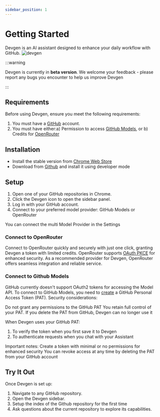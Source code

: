 ```yaml
---
sidebar_position: 1
---
```


# Getting Started

Devgen is an AI assistant designed to enhance your daily workflow with GitHub.
<img src="/img/devgen_first_look.png" alt="devgen" />

:::warning

Devgen is currently in **beta version**. We welcome your feedback - please report any bugs you encounter to help us improve Devgen

:::

## Requirements

Before using Devgen, ensure you meet the following requirements:
1. You must have a [GitHub](https://github.com/) account.
2. You must have either:a) Permission to access [GitHub Models](https://github.com/marketplace/models), or b) Credits for [OpenRouter](https://openrouter.ai/)

## Installation

* Install the stable version from [Chrome Web Store](https://chromewebstore.google.com/detail/devgen-your-github-ai-ass/iglkjhingcdlfanjlokiodgfcllmcfoc?authuser=0&hl=en)
* Download from [Github](https://github.com/getdevgen/devgen/releases) and install it using developer mode

## Setup

1. Open one of your GitHub repositories in Chrome.
2. Click the Devgen icon to open the sidebar panel.
3. Log in with your GitHub account.
4. Connect to your preferred model provider: GitHub Models or OpenRouter

You can connect the multi Model Provider in the Settings

### Connect to OpenRouter

Connect to OpenRouter quickly and securely with just one click, granting Devgen a token with limited credits. OpenRouter supports [OAuth PKCE](https://openrouter.ai/docs/oauth) for enhanced security. As a recommended provider for Devgen, OpenRouter offers seamless integration and reliable service.

### Connect to Github Models

GitHub currently doesn't support OAuth2 tokens for accessing the Model API. To connect to GitHub Models, you need to [create](https://github.com/settings/personal-access-tokens/new) a GitHub Personal Access Token (PAT).
Security considerations:

Do not grant any permissions to the GitHub PAT
You retain full control of your PAT. If you delete the PAT from GitHub, Devgen can no longer use it

When Devgen uses your GitHub PAT:
1. To verify the token when you first save it to Devgen
2. To authenticate requests when you chat with your Assistant

Important notes:
Create a token with minimal or no permissions for enhanced security
You can revoke access at any time by deleting the PAT from your GitHub account

## Try It Out

Once Devgen is set up:
1. Navigate to any GitHub repository.
2. Open the Devgen sidebar.
3. Setup the index of the Github repository for the first time
4. Ask questions about the current repository to explore its capabilities.


